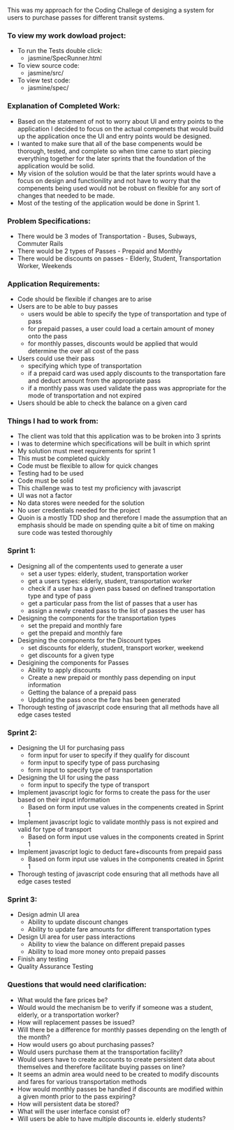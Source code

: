 <p>This was my approach for the Coding Challege of desiging a system for users to purchase passes for different transit systems.</p>
<p>
	<h3>To view my work dowload project:</h3>
	<ul>
		<li>
			To run the Tests double click:
			<ul>
				<li>jasmine/SpecRunner.html</li>
			</ul>
		</li>
		<li>
			To view source code:
			<ul>
				<li>jasmine/src/</li>
			</ul>
		</li>
		<li>
			To view test code:
			<ul>
				<li>jasmine/spec/</li>
			</ul>
		</li>
	</ul>
</p>
<p>
	<h3>Explanation of Completed Work:</h3>
	<ul>
		<li>Based on the statement of not to worry about UI and entry points to the application I decided to focus on the actual compenets that would build up the application once the UI and entry points would be designed.</li>
		<li>I wanted to make sure that all of the base compenents would be thorough, tested, and complete so when time came to start piecing everything together for the later sprints that the foundation of the application would be solid.</li>
		<li>My vision of the solution would be that the later sprints would have a focus on design and functionility and not have to worry that the compenents being used would not be robust on flexible for any sort of changes that needed to be made.</li>
		<li>Most of the testing of the application would be done in Sprint 1.</li>
	</ul>
</p>
<p>
	<h3>Problem Specifications:</h3>
	<ul>
		<li>There would be 3 modes of Transportation - Buses, Subways, Commuter Rails</li>
		<li>There would be 2 types of Passes - Prepaid and Monthly</li>
		<li>There would be discounts on passes - Elderly, Student, Transportation Worker, Weekends</li>
	</ul>
</p>
<p>
	<h3>Application Requirements:</h3>
	<ul>
		<li>Code should be flexible if changes are to arise</li>
		<li>
			Users are to be able to buy passes
			<ul>
				<li>users would be able to specify the type of transportation and type of pass</li>
				<li>for prepaid passes, a user could load a certain amount of money onto the pass</li>
				<li>for monthly passes, discounts would be applied that would determine the over all cost of the pass</li>
			</ul>
		</li>
		<li>
			Users could use their pass
			<ul>
				<li>specifying which type of transportation</li>
				<li>if a prepaid card was used apply discounts to the transportation fare and deduct amount from the appropriate pass</li>
				<li>if a monthly pass was used validate the pass was appropriate for the mode of transportation and not expired</li>
			</ul>
		</li>
		<li>Users should be able to check the balance on a given card</li>
	</ul>
</p>
<p>
	<h3>Things I had to work from:</h3>
	<ul>
		<li>The client was told that this application was to be broken into 3 sprints</li>
		<li>I was to determine which specifications will be built in which sprint</li>
		<li>My solution must meet requirements for sprint 1</li>
		<li>This must be completed quickly</li>
		<li>Code must be flexible to allow for quick changes</li>
		<li>Testing had to be used</li>
		<li>Code must be solid</li>
		<li>This challenge was to test my proficiency with javascript</li>
		<li>UI was not a factor</li>
		<li>No data stores were needed for the solution</li>
		<li>No user credentials needed for the project</li>
		<li>Quoin is a mostly TDD shop and therefore I made the assumption that an emphasis should be made on spending quite a bit of time on making sure code was tested thoroughly</li>
	</ul>
</p>
<p>
	<h3>Sprint 1:</h3>
	<ul>
		<li>
			Designing all of the compentents used to generate a user
			<ul>
				<li>set a user types: elderly, student, transportation worker</li>
				<li>get a users types: elderly, student, transportation worker</li>
				<li>check if a user has a given pass based on defined transportation type and type of pass</li>
				<li>get a particular pass from the list of passes that a user has</li>
				<li>assign a newly created pass to the list of passes the user has</li>
			</ul>
		</li>
		<li>
			Designing the components for the transportation types
			<ul>
				<li>set the prepaid and monthly fare</li>
				<li>get the prepaid and monthly fare</li>
			</ul>
		</li>
		<li>
			Designing the components for the Discount types
			<ul>
				<li>set discounts for elderly, student, transport worker, weekend</li>
				<li>get discounts for a given type</li>
			</ul>
		</li>
		<li>
			Desigining the components for Passes
			<ul>
				<li>Ability to apply discounts</li>
				<li>Create a new prepaid or monthly pass depending on input information</li>
				<li>Getting the balance of a prepaid pass</li>
				<li>Updating the pass once the fare has been generated</li>
			</ul>
		</li>
		<li>Thorough testing of javascript code ensuring that all methods have all edge cases tested</li>
	</ul>
	<h3>Sprint 2:</h3>
	<ul>
		<li>
			Designing the UI for purchasing pass
			<ul>
				<li>form input for user to specify if they qualify for discount</li>
				<li>form input to specify type of pass purchasing</li>
				<li>form input to specify type of transportation</li>
			</ul>
		</li>
		<li>
			Designing the UI for using the pass
			<ul>
				<li>form input to specify the type of transport</li>
			</ul>
		</li>
		<li>
			Implement javascript logic for forms to create the pass for the user based on their input information
			<ul>
				<li>Based on form input use values in the compenents created in Sprint 1</li>
			</ul>
		</li>
		<li>
			Implement javascript logic to validate monthly pass is not expired and valid for type of transport
			<ul>
				<li>Based on form input use values in the components created in Sprint 1</li>
			</ul>
		</li>
		<li>
			Implement javascript logic to deduct fare+discounts from prepaid pass
			<ul>
				<li>Based on form input use values in the components created in Sprint 1</li>
			</ul>
		</li>
		<li>Thorough testing of javascript code ensuring that all methods have all edge cases tested</li>
	</ul>
	<h3>Sprint 3:</h3>
	<ul>
		<li>
			Design admin UI area
			<ul>
				<li>Ability to update discount changes</li>
				<li>Ability to update fare amounts for different transportation types</li>
			</ul>
		</li>
		<li>
			Design UI area for user pass interactions
			<ul>
				<li>Ability to view the balance on different prepaid passes</li>
				<li>Ability to load more money onto prepaid passes</li>
			</ul>
		</li>
		<li>Finish any testing</li>
		<li>Quality Assurance Testing</li>
	</ul>
</p>
<p>
	<h3>Questions that would need clarification:</h3>
	<ul>
		<li>What would the fare prices be?</li>
		<li>Would would the mechanism be to verify if someone was a student, elderly, or a transportation worker?</li>
		<li>How will replacement passes be issued?</li>
		<li>Will there be a difference for monthly passes depending on the length of the month?</li>
		<li>How would users go about purchasing passes?</li>
		<li>Would users purchase them at the transportation facility?</li>
		<li>Would users have to create accounts to create persistent data about themselves and therefore facilitate buying passes on line?</li>
		<li>It seems an admin area would need to be created to modify discounts and fares for various transportation methods</li>
		<li>How would monthly passes be handled if discounts are modified within a given month prior to the pass expiring?</li>
		<li>How will persistent data be stored?</li>
		<li>What will the user interface consist of?</li>
		<li>Will users be able to have multiple discounts ie. elderly students?</li>
	</ul>
</p>
 